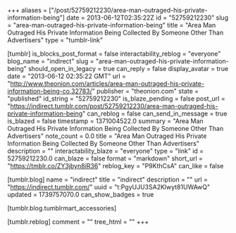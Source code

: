 +++
aliases = ["/post/52759212230/area-man-outraged-his-private-information-being"]
date = 2013-06-12T02:35:22Z
id = "52759212230"
slug = "area-man-outraged-his-private-information-being"
title = "Area Man Outraged His Private Information Being Collected By Someone Other Than Advertisers"
type = "tumblr-link"

[tumblr]
is_blocks_post_format = false
interactability_reblog = "everyone"
blog_name = "indirect"
slug = "area-man-outraged-his-private-information-being"
should_open_in_legacy = true
can_reply = false
display_avatar = true
date = "2013-06-12 02:35:22 GMT"
url = "http://www.theonion.com/articles/area-man-outraged-his-private-information-being-co,32783/"
publisher = "theonion.com"
state = "published"
id_string = "52759212230"
is_blaze_pending = false
post_url = "https://indirect.tumblr.com/post/52759212230/area-man-outraged-his-private-information-being"
can_reblog = false
can_send_in_message = true
is_blazed = false
timestamp = 1371004522.0
summary = "Area Man Outraged His Private Information Being Collected By Someone Other Than Advertisers"
note_count = 0.0
title = "Area Man Outraged His Private Information Being Collected By Someone Other Than Advertisers"
description = ""
interactability_blaze = "everyone"
type = "link"
id = 52759212230.0
can_blaze = false
format = "markdown"
short_url = "https://tmblr.co/ZY3jbyn8iR36"
reblog_key = "P9KthCsA"
can_like = false

[tumblr.blog]
name = "indirect"
title = "indirect"
description = ""
url = "https://indirect.tumblr.com/"
uuid = "t:PgyUJU3SA2Klwyt81UWAwQ"
updated = 1739757070.0
can_show_badges = true

[tumblr.blog.tumblrmart_accessories]

[tumblr.reblog]
comment = ""
tree_html = ""
+++
